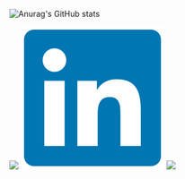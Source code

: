 <!--
**nathNsN/nathNsN** is a ✨ _special_ ✨ repository because its `README.md` (this file) appears on your GitHub profile.

Here are some ideas to get you started:

- 🔭 I’m currently working on ...
- 🌱 I’m currently learning ...
- 👯 I’m looking to collaborate on ...
- 🤔 I’m looking for help with ...
- 💬 Ask me about ...
- 📫 How to reach me: ...
- 😄 Pronouns: ...
- ⚡ Fun fact: ...
-->

![Anurag's GitHub stats](https://github-readme-stats.vercel.app/api?username=nathNsN&theme=algolia&show_icons=true)


 <div>
  <a href = "mailto: nathansantos3211@gmail.com"><img src="https://img.shields.io/badge/-Gmail-%23EA4335?style=for-the-badge&logo=gmail&logoColor=white"  target="_blank"></a>
  <a href="https://www.linkedin.com/in/nathan-nascimento-017512137" target="_blank"><img src="https://raw.githubusercontent.com/devicons/devicon/master/icons/linkedin/linkedin-original.svg" target="_blank"></a>
  <a href="https://instagram.com/nathan.nsn" target="_blank"><img src="https://img.shields.io/badge/-Instagram-%23E4405F?style=for-the-badge&logo=instagram&logoColor=white" target="_blank"></a>
</div>

